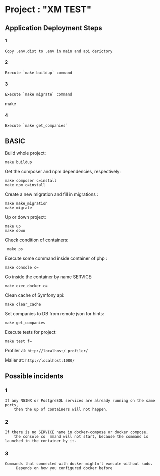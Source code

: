 # Project : "XM TEST"

## Application Deployment Steps

#### 1

    Copy .env.dist to .env in main and api derictory

#### 2

    Execute `make buildup` command

#### 3

    Execute `make migrate` command
make
#### 4

    Execute `make get_companies`

## BASIC

Build whole project:

    make buildup

Get the composer and npm dependencies, respectively:

    make composer c=install
    make npm c=install

Create a new migration and fill in migrations :

    make make_migration
    make migrate

Up or down project:

    make up
    make down

Check condition of containers:

     make ps

Execute some command inside container of php :

    make console c=

Go inside the container by name SERVICE:

    make exec_docker c=

Clean cache of Symfony api:

    make clear_cache

Set companies to DB from remote json for hints:

    make get_companies

Execute tests for project:

    make test f=

Profiler at: `http://localhost/_profiler/`

Mailer at: `http://localhost:1080/`

## Possible incidents

### 1

    If any NGINX or PostgreSQL services are already running on the same ports,
        then the up of containers will not happen.

### 2

    If there is no SERVICE name in docker-compose or docker compose,
        the console co  mmand will not start, because the command is launched in the container by it.

### 3

    Commands that connected with docker mightn't execute without sudo.
         Depends on how you configured docker before